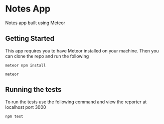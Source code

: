 # Notes App

Notes app built using Meteor

## Getting Started

This app requires you to have Meteor installed on your machine. Then you can clone the repo and run the following

```
meteor npm install
```

```
meteor
```

## Running the tests

To run the tests use the following command and view the reporter at localhost port 3000

``
npm test
``
